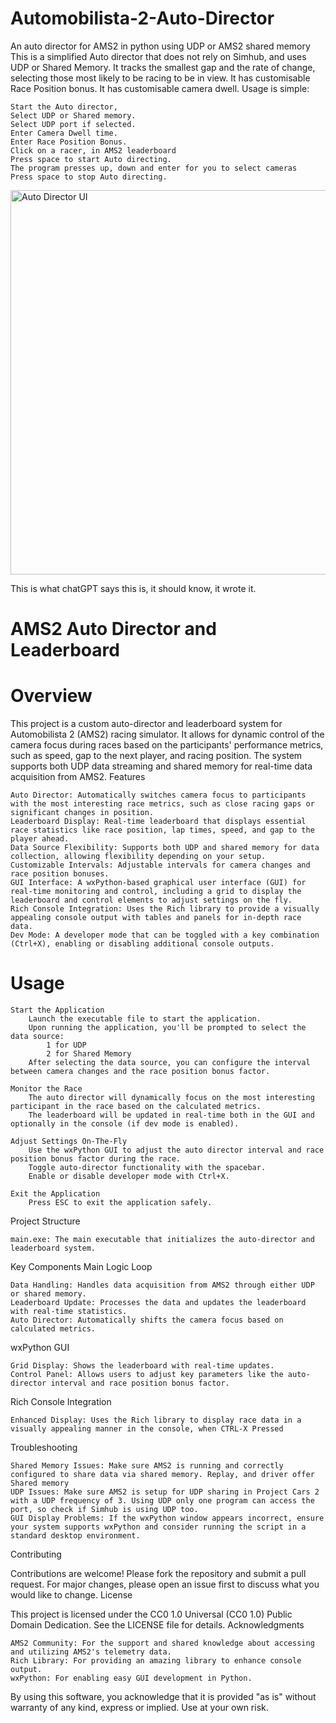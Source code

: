 # Automobilista-2-Auto-Director
An auto director for AMS2 in python using UDP or AMS2 shared memory
This is a simplified Auto director that does not rely on Simhub, and uses UDP or Shared Memory.
It tracks the smallest gap and the rate of change, selecting those most likely to be racing to be in view.
It has customisable Race Position bonus.
It has customisable camera dwell.
Usage is simple:


    Start the Auto director,
    Select UDP or Shared memory.
    Select UDP port if selected.
    Enter Camera Dwell time.
    Enter Race Position Bonus.
    Click on a racer, in AMS2 leaderboard
    Press space to start Auto directing.
    The program presses up, down and enter for you to select cameras
    Press space to stop Auto directing.
<img width="615" alt="Auto Director UI" src="https://github.com/user-attachments/assets/cf658850-1328-43b5-bdab-05311b104682">

This is what chatGPT says this is, it should know, it wrote it.
# AMS2 Auto Director and Leaderboard
# Overview

This project is a custom auto-director and leaderboard system for Automobilista 2 (AMS2) racing simulator. It allows for dynamic control of the camera focus during races based on the participants' performance metrics, such as speed, gap to the next player, and racing position. The system supports both UDP data streaming and shared memory for real-time data acquisition from AMS2.
Features

    Auto Director: Automatically switches camera focus to participants with the most interesting race metrics, such as close racing gaps or significant changes in position.
    Leaderboard Display: Real-time leaderboard that displays essential race statistics like race position, lap times, speed, and gap to the player ahead.
    Data Source Flexibility: Supports both UDP and shared memory for data collection, allowing flexibility depending on your setup.
    Customizable Intervals: Adjustable intervals for camera changes and race position bonuses.
    GUI Interface: A wxPython-based graphical user interface (GUI) for real-time monitoring and control, including a grid to display the leaderboard and control elements to adjust settings on the fly.
    Rich Console Integration: Uses the Rich library to provide a visually appealing console output with tables and panels for in-depth race data.
    Dev Mode: A developer mode that can be toggled with a key combination (Ctrl+X), enabling or disabling additional console outputs.

# Usage

    Start the Application
        Launch the executable file to start the application.
        Upon running the application, you'll be prompted to select the data source:
            1 for UDP
            2 for Shared Memory
        After selecting the data source, you can configure the interval between camera changes and the race position bonus factor.

    Monitor the Race
        The auto director will dynamically focus on the most interesting participant in the race based on the calculated metrics.
        The leaderboard will be updated in real-time both in the GUI and optionally in the console (if dev mode is enabled).

    Adjust Settings On-The-Fly
        Use the wxPython GUI to adjust the auto director interval and race position bonus factor during the race.
        Toggle auto-director functionality with the spacebar.
        Enable or disable developer mode with Ctrl+X.

    Exit the Application
        Press ESC to exit the application safely.


Project Structure

    main.exe: The main executable that initializes the auto-director and leaderboard system.
    
Key Components
Main Logic Loop

    Data Handling: Handles data acquisition from AMS2 through either UDP or shared memory.
    Leaderboard Update: Processes the data and updates the leaderboard with real-time statistics.
    Auto Director: Automatically shifts the camera focus based on calculated metrics.

wxPython GUI

    Grid Display: Shows the leaderboard with real-time updates.
    Control Panel: Allows users to adjust key parameters like the auto-director interval and race position bonus factor.

Rich Console Integration

    Enhanced Display: Uses the Rich library to display race data in a visually appealing manner in the console, when CTRL-X Pressed

Troubleshooting

    Shared Memory Issues: Make sure AMS2 is running and correctly configured to share data via shared memory. Replay, and driver offer Shared memory
    UDP Issues: Make sure AMS2 is setup for UDP sharing in Project Cars 2 with a UDP frequency of 3. Using UDP only one program can access the port, so check if Simhub is using UDP too.
    GUI Display Problems: If the wxPython window appears incorrect, ensure your system supports wxPython and consider running the script in a standard desktop environment.

Contributing

Contributions are welcome! Please fork the repository and submit a pull request. For major changes, please open an issue first to discuss what you would like to change.
License

This project is licensed under the CC0 1.0 Universal (CC0 1.0) Public Domain Dedication. See the LICENSE file for details.
Acknowledgments

    AMS2 Community: For the support and shared knowledge about accessing and utilizing AMS2's telemetry data.
    Rich Library: For providing an amazing library to enhance console output.
    wxPython: For enabling easy GUI development in Python.

By using this software, you acknowledge that it is provided "as is" without warranty of any kind, express or implied. Use at your own risk.

